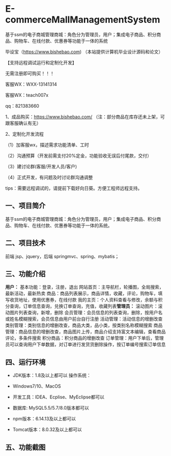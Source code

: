 # E-commerceMallManagementSystem
 基于ssm的电子商城管理商城：角色分为管理员，用户；集成电子商品、积分商品、购物车、在线付款、优惠券等功能于一体的系统

毕设宝（https://www.bishebao.com) （本站提供计算机毕业设计源码和论文）

【支持远程调试运行和定制化开发】

无需注册即可购买！！！

客服WX：WXX-13141314

客服WX：teach007x

qq：821383660


1、成品购买：https://www.bishebao.com/ （注：部分商品在库存还未上架，可跟客服确认有无）

2、定制化开发流程

（1）加客服wx，描述需求功能清单、工时

（2）沟通预算（开发前需支付20%定金，功能验收无误后付尾款，交付）

（3）建讨论群(客服/开发人员/客户)

（4）正式开发，有问题及时讨论群沟通调整

tips：需要远程调试的，请提前下载好向日葵。方便工程师远程支持。
<h2>一、项目简介</h2>
基于ssm的电子商城管理商城：角色分为管理员，用户；集成电子商品、积分商品、购物车、在线付款、优惠券等功能于一体的系统。
<h2>二、项目技术</h2>
前端 jsp、jquery，后端 springmvc、spring、mybatis；
<h2>三、功能介绍</h2>
<div class="markdown-heading" dir="auto">
<div class="markdown-heading" dir="auto"><strong>用户：</strong>
基本功能：登录，注册，退出
网站首页：主导航栏，轮播图，全局搜索，最新活动，最新热卖
商品：商品列表展示，商品详情，收藏，评论，购物车，填写收货地址，使用优惠券，在线付款
我的主页：个人资料查看与修改，余额与积分查询，订单信息查询，兑换订单查询，充值，收藏列表<strong>管理员：</strong>
滚动图片：滚动图片列表查询，新增，删除
会员管理：会员信息的列表查询，删除，按用户名或姓名模糊搜索，会员信息由用户前台自行注册
活动管理：活动信息的增删改查
类别管理：类别信息的增删改查，商品大类，品小类，按类别名称模糊搜索
商品管理：商品信息的增删改查，商品图片上传，商品介绍支持富文本编辑，查看商品评论，多条件搜索
积分商品：积分商品的增删改查
订单管理：用户下单后，管理员可以查询用户下单数据，对订单进行发货货删除操作，按订单编号搜索订单信息

</div>
</div>
<h2>四、运行环境</h2>
<ul dir="auto">
 	<li>
<p dir="auto">JDK版本：1.8及以上都可以 操作系统：</p>
</li>
 	<li>
<p dir="auto">Windows7/10、MacOS</p>
</li>
 	<li>
<p dir="auto">开发工具：IDEA、Ecplise、MyEclipse都可以</p>
</li>
 	<li>
<p dir="auto">数据库: MySQL5.5/5.7/8.0版本都可以</p>
</li>
 	<li>
<p dir="auto">npm版本：6.14.13及以上都可以</p>
</li>
 	<li>
<p dir="auto">Tomcat版本：8.0.32及以上都可以</p>
</li>
</ul>
<h2>五、功能截图</h2>
<img class="aligncenter size-full wp-image" src="https://www.bishebao.com/wp-content/uploads/2024/07/Java毕业设计-基于ssm的电子商城管理商城/result/image_1_1.png" alt="" />
<img class="aligncenter size-full wp-image" src="https://www.bishebao.com/wp-content/uploads/2024/07/Java毕业设计-基于ssm的电子商城管理商城/result/image_2_2.png" alt="" />
<img class="aligncenter size-full wp-image" src="https://www.bishebao.com/wp-content/uploads/2024/07/Java毕业设计-基于ssm的电子商城管理商城/result/image_3_3.png" alt="" />
<img class="aligncenter size-full wp-image" src="https://www.bishebao.com/wp-content/uploads/2024/07/Java毕业设计-基于ssm的电子商城管理商城/result/image_4_4.png" alt="" />
<img class="aligncenter size-full wp-image" src="https://www.bishebao.com/wp-content/uploads/2024/07/Java毕业设计-基于ssm的电子商城管理商城/result/image_5_5.png" alt="" />
<img class="aligncenter size-full wp-image" src="https://www.bishebao.com/wp-content/uploads/2024/07/Java毕业设计-基于ssm的电子商城管理商城/result/image_6_6.png" alt="" />
<img class="aligncenter size-full wp-image" src="https://www.bishebao.com/wp-content/uploads/2024/07/Java毕业设计-基于ssm的电子商城管理商城/result/image_7_7.png" alt="" />
<img class="aligncenter size-full wp-image" src="https://www.bishebao.com/wp-content/uploads/2024/07/Java毕业设计-基于ssm的电子商城管理商城/result/image_8_8.png" alt="" />
<img class="aligncenter size-full wp-image" src="https://www.bishebao.com/wp-content/uploads/2024/07/Java毕业设计-基于ssm的电子商城管理商城/result/image_9_9.png" alt="" />